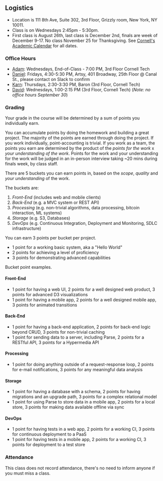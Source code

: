 Logistics
---------

* Location is 111 8th Ave, Suite 302, 3rd Floor, Grizzly room, New York, NY 10011.
* Class is on Wednesdays 2:45pm - 5:30pm.
* First class is August 26th, last class is December 2nd, finals are week of December 9-17. No class November 25 for Thanksgiving. See [Cornell's Academic Calendar](https://www.cornell.edu/academics/calendar/) for all dates.

### Office Hours

* [Adam](/people/adam-fleming.md): Wednesdays, End-of-Class - 7:00 PM, 3rd Floor Cornell Tech
* [Daniel](/people/daniel-doubrovkine.md): Fridays, 4:30-5:30 PM, Artsy, 401 Broadway, 25th Floor @ Canal St., please contact on Slack to confirm
* [Karn](/people/karn-seth.md): Thursdays, 2:30-3:30 PM, Baron (3rd Floor, Cornell Tech)
* [David](/people/david-gochfeld.md): Wednesdays, 1:00-2:15 PM (3rd Floor, Cornell Tech) (*Note: no office hours September 30*)

### Grading

Your grade in the course will be determined by a sum of points you individually earn.

You can accumulate points by doing the homework and building a great project.  The majority of the points are earned through doing the project.  If you work individually, point-accounting is trivial.  If you work as a team, the points you earn are determined by the product of the *points for the work* x *your understanding of the work*.  Points for the work and your understanding for the work will be judged in an in-person interview taking ~20 mins during finals week, by class staff.

There are 5 buckets you can earn points in, based on the *scope*, *quality* and *your understanding* of the work.

The buckets are:

1. *Front-End* (includes web and mobile clients)
2. *Back-End* (e.g. a MVC system or REST API)
3. *Processing* (e.g. non-trivial algorithms, data processing, bitcoin interaction, ML systems)
4. *Storage* (e.g. S3, Databases)
5. *DevOps* (e.g. Continuous Integration, Deployment and Monitoring, SDLC infrastructure)

You can earn 3 points per bucket per project.

* 1 point for a working basic system, aka a "Hello World"
* 2 points for achieving a level of proficiency
* 3 points for demonstrating advanced capabilities

Bucket point examples.

#### Front-End

* 1 point for having a web UI, 2 points for a well designed web product, 3 points for advanced D3 visualizations
* 1 point for having a mobile app, 2 points for a well designed mobile app, 3 points for animated transitions

#### Back-End

* 1 point for having a back-end application, 2 points for back-end logic beyond CRUD, 3 points for non-trivial caching
* 1 point for sending data to a server, including Parse, 2 points for a RESTful API, 3 points for a Hypermedia API

#### Processing

* 1 point for doing anything outside of a request-response loop, 2 points for e-mail notifications, 3 points for any meaningful data analysis

#### Storage

* 1 point for having a database with a schema, 2 points for having migrations and an upgrade path, 3 points for a complex relational model
* 1 point for using Parse to store data in a mobile app, 2 points for a local store, 3 points for making data available offline via sync

#### DevOps

* 1 point for having tests in a web app, 2 points for a working CI, 3 points for continuous deployment to a PaaS
* 1 point for having tests in a mobile app, 2 points for a working CI, 3 points for deployment to a test store

### Attendance

This class does not record attendance, there's no need to inform anyone if you must miss a class.
